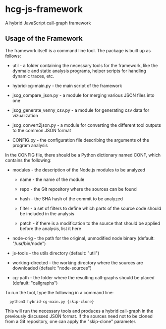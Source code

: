 # hcg-js-framework
A hybrid JavaScript call-graph framework

Usage of the Framework
----------------------

The framework itself is a command line tool. The package is built up as
follows:

-   util - a folder containing the necessary tools for the framework,
    like the dynmaic and static analysis programs, helper scripts for
    handling dynamic traces, etc.

-   hybrid-cg-main.py - the main script of the framework

-   jscg\_compare\_json.py - a module for merging various JSON files
    into one

-   jscg\_generate\_venny\_csv.py - a module for generating csv data
    for vizualization

-   jscg\_convert2json.py - a module for converting the different tool
    outputs to the common JSON format

-   CONFIG.py - the configuration file describing the arguments of the
    program analysis

In the CONFIG file, there should be a Python dictionary named CONF,
which contains the following:

-   modules - the description of the Node.js modules to be analyzed

    -   name - the name of the module

    -   repo - the Git repository where the sources can be found

    -   hash - the SHA hash of the commit to be analyzed

    -   filter - a set of filters to define which parts of the source
        code should be included in the analysis

    -   patch - if there is a modification to the source that should be
        applied before the analysis, list it here

-   node-orig - the path for the original, unmodified node binary
    (default: \"/usr/bin/node\")

-   js-tools - the utils directory (default: \"util\")

-   working-directed - the working directory where the sources are
    downloaded (default: \"node-sources\")

-   cg-path - the folder where the resulting call-graphs should be
    placed (default: \"callgraphs\")

To run the tool, type the following in a command line:

      python3 hybrid-cg-main.py {skip-clone}

This will run the necessary tools and produces a hybrid call-graph in
the previously discussed JSON format. If the sources need not to be
cloned from a Git repository, one can apply the \"skip-clone\"
parameter.
